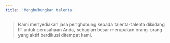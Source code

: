 ```yaml
---
title: 'Menghubungkan talenta'
---
```


> Kami menyediakan jasa penghubung kepada talenta-talenta dibidang IT untuk perusahaan Anda, sebagian besar merupakan orang-orang yang aktif berdikusi ditempat kami.